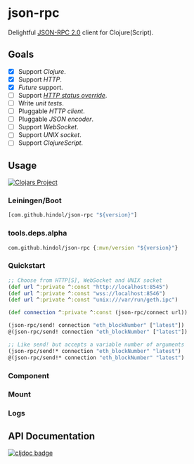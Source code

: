 # json-rpc

Delightful [JSON-RPC 2.0](https://www.jsonrpc.org/specification) client for Clojure(Script).

## Goals

- [x] Support *Clojure*.
- [x] Support *HTTP*.
- [x] *Future* support.
- [ ] Support [*HTTP status override*](https://www.jsonrpc.org/historical/json-rpc-over-http.html#response-codes).
- [ ] Write *unit tests*.
- [ ] Pluggable *HTTP client*.
- [ ] Pluggable *JSON encoder*.
- [ ] Support *WebSocket*.
- [ ] Support *UNIX socket*.
- [ ] Support *ClojureScript*.

## Usage

[![Clojars Project](https://img.shields.io/clojars/v/com.github.hindol/json-rpc.svg)](https://clojars.org/com.github.hindol/json-rpc)

### Leiningen/Boot

```clojure
[com.github.hindol/json-rpc "${version}"]
```

### tools.deps.alpha

```clojure
com.github.hindol/json-rpc {:mvn/version "${version}"}
```

### Quickstart

```clojure
;; Choose from HTTP[S], WebSocket and UNIX socket
(def url ^:private ^:const "http://localhost:8545")
(def url ^:private ^:const "wss://localhost:8546")
(def url ^:private ^:const "unix:///var/run/geth.ipc")

(def connection ^:private ^:const (json-rpc/connect url))

(json-rpc/send! connection "eth_blockNumber" ["latest"])
@(json-rpc/send! connection "eth_blockNumber" ["latest"])

;; Like send! but accepts a variable number of arguments
(json-rpc/send!* connection "eth_blockNumber" "latest")
@(json-rpc/send!* connection "eth_blockNumber" "latest")
```

### Component

### Mount

### Logs

## API Documentation

[![cljdoc badge](https://cljdoc.org/badge/com.github.hindol/json-rpc)](https://cljdoc.org/d/com.github.hindol/json-rpc/CURRENT)
